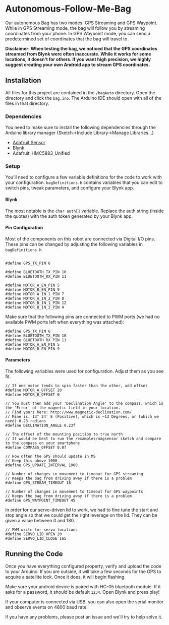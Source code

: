 # Autonomous-Follow-Me-Bag
Our autonomous Bag has two modes: GPS Streaming and GPS Waypoint. While in GPS Streaming mode, the bag will follow you by streaming coordinates from your phone. In GPS Waypoint mode, you can send a predetermined set of coordinates that the bag will travel to.

**Disclaimer: When testing the bag, we noticed that the GPS coordinates streamed from Blynk were often inaccurate. While it works for some locations, it doesn't for others. If you want high precision, we highly suggest creating your own Android app to stream GPS coordinates.**

## Installation
All files for this project are contained in the `/bagAuto` directory. Open the directory and click the `bag.ino`. The Arduino IDE should open with all of the files in that directory. 

### Dependencies
You need to make sure to install the following dependencies through the Arduino library manager (Sketch->Include Library->Manage Libraries...)
- [Adafruit Sensor](https://learn.adafruit.com/adafruit-hmc5883l-breakout-triple-axis-magnetometer-compass-sensor/wiring-and-test)
- Blynk
- Adafruit_HMC5883_Unified


### Setup
You'll need to configure a few variable definitions for the code to work with your configuration. `bagDefinitions.h` contains variables that you can edit to switch pins, tweak parameters, and configure your Blynk app. 

#### Blynk
The most notable is the `char auth[]` variable. Replace the auth string (inside the quotes) with the auth token generated by your Blynk app. 

#### Pin Configuration
Most of the components on this robot are connected via Digital I/O pins. These pins can be changed by adjusting the following variables in `bagDefinitions.h`.

```

#define GPS_TX_PIN 6

#define BLUETOOTH_TX_PIN 10
#define BLUETOOTH_RX_PIN 11

#define MOTOR_A_EN_PIN 5
#define MOTOR_B_EN_PIN 9
#define MOTOR_A_IN_1_PIN 7
#define MOTOR_A_IN_2_PIN 8
#define MOTOR_B_IN_1_PIN 12
#define MOTOR_B_IN_2_PIN 4
```

Make sure that the following pins are connected to PWM ports (we had no available PWM ports left when everything was attached): 

```
#define GPS_TX_PIN 6
#define BLUETOOTH_TX_PIN 10
#define BLUETOOTH_RX_PIN 11
#define MOTOR_A_EN_PIN 5
#define MOTOR_B_EN_PIN 9
```

#### Parameters
The following variables were used for configuration. Adjust them as you see fit.

```
// If one motor tends to spin faster than the other, add offset
#define MOTOR_A_OFFSET 20
#define MOTOR_B_OFFSET 0

// You must then add your 'Declination Angle' to the compass, which is the 'Error' of the magnetic field in your location.
// Find yours here: http://www.magnetic-declination.com/
// Mine is: 13° 24' E (Positive), which is ~13 Degrees, or (which we need) 0.23 radians
#define DECLINATION_ANGLE 0.23f

// The offset of the mounting position to true north
// It would be best to run the /examples/magsensor sketch and compare to the compass on your smartphone
#define COMPASS_OFFSET 0.0f

// How often the GPS should update in MS
// Keep this above 1000
#define GPS_UPDATE_INTERVAL 1000

// Number of changes in movement to timeout for GPS streaming
// Keeps the bag from driving away if there is a problem
#define GPS_STREAM_TIMEOUT 18

// Number of changes in movement to timeout for GPS waypoints
// Keeps the bag from driving away if there is a problem
#define GPS_WAYPOINT_TIMEOUT 45
```

In order for our servo-driven lid to work, we had to fine tune the start and stop angle so that we could get the right leverage on the lid. They can be given a value between 0 and 180. 

```
// PWM write for servo locations
#define SERVO_LID_OPEN 20
#define SERVO_LID_CLOSE 165
```

## Running the Code
Once you have everything configured property, verify and upload the code to your Arduino. If you are outside, it will take a few seconds for the GPS to acquire a satellite lock. Once it does, it will begin flashing.

Make sure your android device is paired with HC-05 bluetooth module. If it asks for a password, it should be default `1234`. Open Blynk and press play!

If your computer is connected via USB, you can also open the serial monitor and observe events on 4800 baud rate.

If you have any problems, please post an issue and we'll try to help solve it. 



